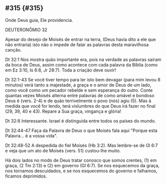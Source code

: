 ## #315 {#315}

Onde Deus guia, Ele providencia.

DEUTERONÔMIO 32

Apesar do desejo de Moisés de entrar na terra, (Deus havia dito a ele que não entraria) isto não o impede de falar as palavras desta maravilhosa canção.

Dt 32:1 Nos mostra quão importante era, pois na verdade as palavras saíram da boca de Deus, assim como acontece com cada palavra da Bíblia (como em Ez 3:10, Is 6:8, Jr 28:7). Toda a criação deve ouvir!

Dt 32:1-43 Se você tiver tempo para ler isto bem devagar (para mim levou 8 minutos) verá tanto a majestade, a graça e o amor de Deus de um lado, como você como um pecador rebelde e sem esperança do outro. Conte quantas vezes Moisés alterna entre palavras de como amável e bondoso Deus é (vers. 2-4) e de quão terrivelmente o povo (nós) agiu (5). Mas à medida que você for lendo, terá vislumbres do que Deus irá fazer no final (29, 39, 40 e 43). Repare a Sua graça, vingança e glória!

Dt 32:8 Interessante. Israel é distinguida entre todos os países do mundo.

Dt 32:44-47 Faça da Palavra de Deus o que Moisés fala aqui &quot;Porque esta Palavra... é a vossa vida&quot;.

Dt 32:48-52 A despedida do fiel Moisés (Hb 3:2). Mas lembre-se de Gl 6:7 e veja que um ato de Moisés (vers. 51) custou-lhe muito.

Há dois lados no modo de Deus tratar conosco que somos crentes, (1) em graça, (2 Tm 2:13) e (2) em governo (Gl 6:7). Se nos esquecemos da graça, nos tornamos descuidados, e se nos esquecemos do governo e falhamos, ficamos deprimidos.